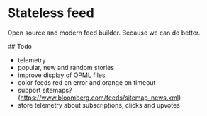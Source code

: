 # Stateless feed

Open source and modern feed builder. Because we can do better.

## Todo

- telemetry
- popular, new and random stories
- improve display of OPML files 
- color feeds red on error and orange on timeout
- support sitemaps? (https://www.bloomberg.com/feeds/sitemap_news.xml)
- store telemetry about subscriptions, clicks and upvotes

